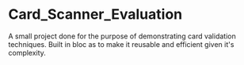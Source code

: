 # Card_Scanner_Evaluation
A small project done for the purpose of demonstrating card validation techniques. Built in bloc as to make it reusable and efficient given it's complexity.
